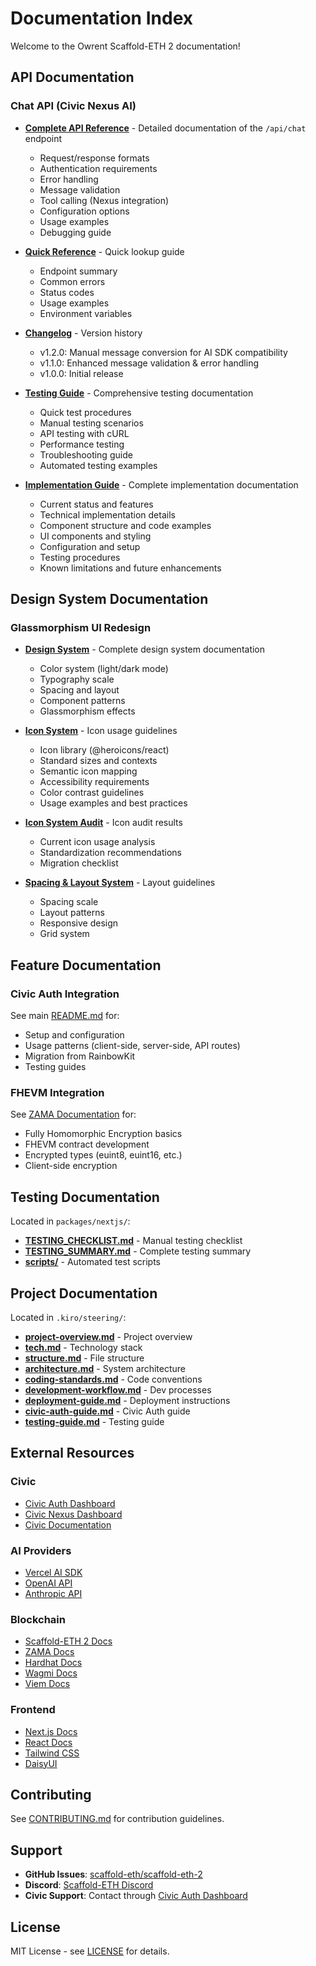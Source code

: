 # Documentation Index

Welcome to the Owrent Scaffold-ETH 2 documentation!

## API Documentation

### Chat API (Civic Nexus AI)

- **[Complete API Reference](./API.md)** - Detailed documentation of the `/api/chat` endpoint

  - Request/response formats
  - Authentication requirements
  - Error handling
  - Message validation
  - Tool calling (Nexus integration)
  - Configuration options
  - Usage examples
  - Debugging guide

- **[Quick Reference](./CHAT_API_QUICK_REFERENCE.md)** - Quick lookup guide

  - Endpoint summary
  - Common errors
  - Status codes
  - Usage examples
  - Environment variables

- **[Changelog](./CHANGELOG_CHAT_API.md)** - Version history

  - v1.2.0: Manual message conversion for AI SDK compatibility
  - v1.1.0: Enhanced message validation & error handling
  - v1.0.0: Initial release

- **[Testing Guide](./AI_CHAT_TESTING.md)** - Comprehensive testing documentation

  - Quick test procedures
  - Manual testing scenarios
  - API testing with cURL
  - Performance testing
  - Troubleshooting guide
  - Automated testing examples

- **[Implementation Guide](./AI_CHAT_IMPLEMENTATION.md)** - Complete implementation documentation
  - Current status and features
  - Technical implementation details
  - Component structure and code examples
  - UI components and styling
  - Configuration and setup
  - Testing procedures
  - Known limitations and future enhancements

## Design System Documentation

### Glassmorphism UI Redesign

- **[Design System](./DESIGN_SYSTEM.md)** - Complete design system documentation
  - Color system (light/dark mode)
  - Typography scale
  - Spacing and layout
  - Component patterns
  - Glassmorphism effects

- **[Icon System](./ICON_SYSTEM.md)** - Icon usage guidelines
  - Icon library (@heroicons/react)
  - Standard sizes and contexts
  - Semantic icon mapping
  - Accessibility requirements
  - Color contrast guidelines
  - Usage examples and best practices

- **[Icon System Audit](./ICON_SYSTEM_AUDIT.md)** - Icon audit results
  - Current icon usage analysis
  - Standardization recommendations
  - Migration checklist

- **[Spacing & Layout System](./SPACING_LAYOUT_SYSTEM.md)** - Layout guidelines
  - Spacing scale
  - Layout patterns
  - Responsive design
  - Grid system

## Feature Documentation

### Civic Auth Integration

See main [README.md](../../../README.md#civic-auth-integration) for:

- Setup and configuration
- Usage patterns (client-side, server-side, API routes)
- Migration from RainbowKit
- Testing guides

### FHEVM Integration

See [ZAMA Documentation](https://docs.zama.ai/) for:

- Fully Homomorphic Encryption basics
- FHEVM contract development
- Encrypted types (euint8, euint16, etc.)
- Client-side encryption

## Testing Documentation

Located in `packages/nextjs/`:

- **[TESTING_CHECKLIST.md](../TESTING_CHECKLIST.md)** - Manual testing checklist
- **[TESTING_SUMMARY.md](../TESTING_SUMMARY.md)** - Complete testing summary
- **[scripts/](../scripts/)** - Automated test scripts

## Project Documentation

Located in `.kiro/steering/`:

- **[project-overview.md](../../../.kiro/steering/project-overview.md)** - Project overview
- **[tech.md](../../../.kiro/steering/tech.md)** - Technology stack
- **[structure.md](../../../.kiro/steering/structure.md)** - File structure
- **[architecture.md](../../../.kiro/steering/architecture.md)** - System architecture
- **[coding-standards.md](../../../.kiro/steering/coding-standards.md)** - Code conventions
- **[development-workflow.md](../../../.kiro/steering/development-workflow.md)** - Dev processes
- **[deployment-guide.md](../../../.kiro/steering/deployment-guide.md)** - Deployment instructions
- **[civic-auth-guide.md](../../../.kiro/steering/civic-auth-guide.md)** - Civic Auth guide
- **[testing-guide.md](../../../.kiro/steering/testing-guide.md)** - Testing guide

## External Resources

### Civic

- [Civic Auth Dashboard](https://auth.civic.com)
- [Civic Nexus Dashboard](https://nexus.civic.com)
- [Civic Documentation](https://docs.civic.com)

### AI Providers

- [Vercel AI SDK](https://sdk.vercel.ai/docs)
- [OpenAI API](https://platform.openai.com/docs)
- [Anthropic API](https://docs.anthropic.com)

### Blockchain

- [Scaffold-ETH 2 Docs](https://docs.scaffoldeth.io)
- [ZAMA Docs](https://docs.zama.ai)
- [Hardhat Docs](https://hardhat.org/docs)
- [Wagmi Docs](https://wagmi.sh)
- [Viem Docs](https://viem.sh)

### Frontend

- [Next.js Docs](https://nextjs.org/docs)
- [React Docs](https://react.dev)
- [Tailwind CSS](https://tailwindcss.com/docs)
- [DaisyUI](https://daisyui.com)

## Contributing

See [CONTRIBUTING.md](https://github.com/scaffold-eth/scaffold-eth-2/blob/main/CONTRIBUTING.md) for contribution guidelines.

## Support

- **GitHub Issues**: [scaffold-eth/scaffold-eth-2](https://github.com/scaffold-eth/scaffold-eth-2/issues)
- **Discord**: [Scaffold-ETH Discord](https://discord.gg/scaffoldeth)
- **Civic Support**: Contact through [Civic Auth Dashboard](https://auth.civic.com)

## License

MIT License - see [LICENSE](../../../LICENSE) for details.
